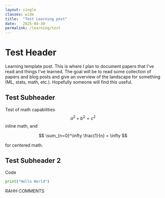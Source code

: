 ```yaml
---
layout: single
classes: wide
title:  "Test Learning post"
date:   2025-04-30
permalink: /learning/test
---
```


<script src="https://cdn.mathjax.org/mathjax/latest/MathJax.js?config=TeX-AMS-MML_HTMLorMML" type="text/javascript"></script>

# Test Header
Learning template post. This is where I plan to document papers that I've read and things I've learned. The goal will be to read some collection of papers and blog posts and give an overview of the landscape for something (ML, stats, math, etc.). Hopefully someone will find this useful. 

## Test Subheader
Test of math capabilities $$ a^2 + b^2 = c^2 $$ inline math, and

$$ \sum_{n=0}^\infty \frac{1}{n} = \infty $$

for centered math.

## Test Subheader 2 
Code 

```Python
print("Hello World")
```

RAHH COMMENTS

